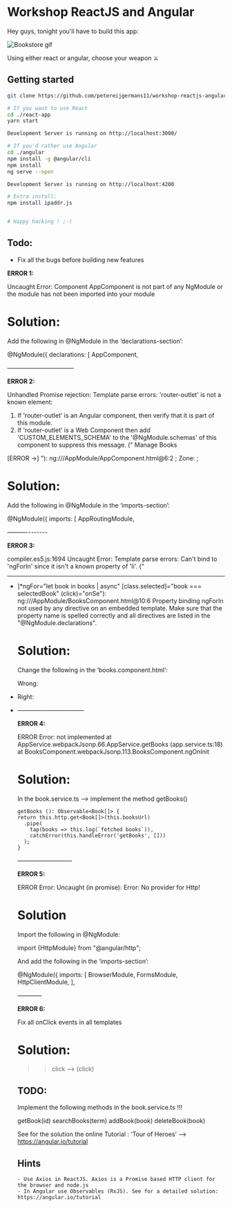 
# Workshop ReactJS and Angular
Hey guys, tonight you'll have to build this app:

![Bookstore gif](https://i.imgur.com/iD69CC9.gif)

Using either react or angular, choose your weapon ⚔
## Getting started
```bash
git clone https://github.com/petereijgermans11/workshop-reactjs-angular.git

# If you want to use React
cd ./react-app
yarn start

Development Server is running on http://localhost:3000/

# If you'd rather use Angular
cd ./angular
npm install -g @angular/cli
npm install
ng serve --open

Development Server is running on http://localhost:4200

# Extra install:
npm install ipaddr.js


# Happy hacking ! ;-)
```

## Todo:
- Fix all the bugs before building new features

**ERROR 1:**

Uncaught Error: Component AppComponent is not part of any NgModule 
or the module has not been imported into your module

# Solution:

Add the following in @NgModule in the ‘declarations-section’:

@NgModule({
declarations: [
    AppComponent,


———————————

**ERROR 2:**

Unhandled Promise rejection: Template parse errors:
'router-outlet' is not a known element:
1. If 'router-outlet' is an Angular component, then verify that it is part of this module.
2. If 'router-outlet' is a Web Component then add 'CUSTOM_ELEMENTS_SCHEMA' to the '@NgModule.schemas' of this component to suppress this message. ("
    <a routerLink="/books" routerLinkActive="active">Manage Books</a>
  </nav>
  [ERROR ->]<router-outlet></router-outlet>
"): ng:///AppModule/AppComponent.html@6:2 ; Zone: <root> ; 


# Solution:

Add the following in @NgModule in the ‘imports-section’:

@NgModule({
  imports: [
    AppRoutingModule,


———--------

**ERROR 3:**

compiler.es5.js:1694 Uncaught Error: Template parse errors:
Can't bind to 'ngForIn' since it isn't a known property of 'li'. ("
<hr/>
<ul class="books">
  <li [ERROR ->]*ngFor="let book in books | async"
      [class.selected]="book === selectedBook"
      (click)="onSe"): ng:///AppModule/BooksComponent.html@10:6
Property binding ngForIn not used by any directive on an embedded template. Make sure that the property name is spelled correctly and all directives are listed in the "@NgModule.declarations".

# Solution:

Change the following in the ‘books.component.html’:

Wrong:
<li *ngFor="let book in books | async"

Right:
<li *ngFor="let book of books | async"

———————————

**ERROR 4:**

ERROR Error: not implemented
    at AppService.webpackJsonp.66.AppService.getBooks (app.service.ts:18)
    at BooksComponent.webpackJsonp.113.BooksComponent.ngOnInit

# Solution:

In the book.service.ts —> implement the method getBooks()


    getBooks (): Observable<Book[]> {
    return this.http.get<Book[]>(this.booksUrl)
      .pipe(
        tap(books => this.log(`fetched books`)),
        catchError(this.handleError('getBooks', []))
      );
    }


—————————

**ERROR 5:**

ERROR Error: Uncaught (in promise): Error: No provider for Http!

# Solution

Import the following in @NgModule:

  import {HttpModule} from "@angular/http";

And add the following in the ‘imports-section’:

@NgModule({
  imports: [
    BrowserModule,
    FormsModule,
    HttpClientModule,
  ],

————

**ERROR 6:**

Fix all onClick events in all templates

# Solution:

>> click --> (click)


## TODO:

Implement the following methods in the book.service.ts !!!

getBook(id)
searchBooks(term)
addBook(book)
deleteBook(book)

See for the solution the online Tutorial : ‘Tour of Heroes’ —> https://angular.io/tutorial


## Hints
    - Use Axios in ReactJS. Axios is a Promise based HTTP client for the browser and node.js
    - In Angular use Observables (RxJS). See for a detailed solution: https://angular.io/tutorial
   
 